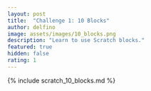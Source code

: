 ```yaml
---
layout: post
title:  "Challenge 1: 10 Blocks"
author: delfino
image: assets/images/10_blocks.png
description: "Learn to use Scratch blocks."
featured: true
hidden: false
rating: 1
---
```


{% include scratch_10_blocks.md %}
